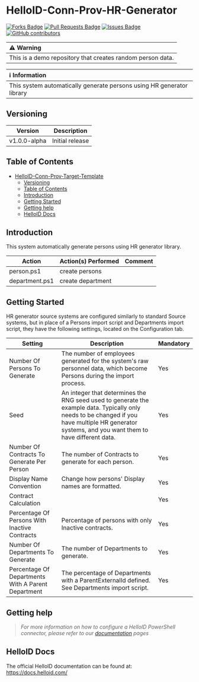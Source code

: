# HelloID-Conn-Prov-HR-Generator

<a href="https://github.com/Tools4everBV/HelloID-Conn-Prov-Source-HR-Generator/network/members"><img src="https://img.shields.io/github/forks/Tools4everBV/HelloID-Conn-Prov-Source-HR-Generator" alt="Forks Badge"/></a>
<a href="https://github.com/Tools4everBV/HelloID-Conn-Prov-Source-HR-Generator/pulls"><img src="https://img.shields.io/github/issues-pr/Tools4everBV/HelloID-Conn-Prov-Source-HR-Generator" alt="Pull Requests Badge"/></a>
<a href="https://github.com/Tools4everBV/HelloID-Conn-Prov-Source-HR-Generator/issues"><img src="https://img.shields.io/github/issues/Tools4everBV/HelloID-Conn-Prov-Source-HR-Generator" alt="Issues Badge"/></a>
<a href="https://github.com/Tools4everBV/HelloID-Conn-Prov-Source-HR-Generator/graphs/contributors"><img alt="GitHub contributors" src="https://img.shields.io/github/contributors/Tools4everBV/HelloID-Conn-Prov-Source-HR-Generator?color=2b9348"></a>

| :warning: Warning                                                                         |
| :---------------------------------------------------------------------------------------- |
| This is a demo repository that creates random person data. |

| :information_source: Information                                                         |
| :--------------------------------------------------------------------------------------- |
|   This system automatically generate persons using HR generator library |

## Versioning
| Version | Description     |
| ------- | --------------- |
| v1.0.0-alpha   | Initial release |

<!-- TABLE OF CONTENTS -->
## Table of Contents
- [HelloID-Conn-Prov-Target-Template](#helloid-conn-prov-HR-Generator)
  - [Versioning](#versioning)
  - [Table of Contents](#table-of-contents)
  - [Introduction](#introduction)
  - [Getting Started](#getting-started)
  - [Getting help](#getting-help)
  - [HelloID Docs](#helloid-docs)

## Introduction

This system automatically generate persons using HR generator library.

| Action | Action(s) Performed | Comment |
| ------ | ------------------- | ------- |
| person.ps1                | create persons                                             |    |
| department.ps1            | create department                                          |    |

## Getting Started

HR generator source systems are configured similarly to standard Source systems, but in place of a Persons import script and Departments import script, they have the following settings, located on the Configuration tab.

| Setting | Description | Mandatory |
| ------- | ----------- | --------- |
| Number Of Persons To Generate                | The number of employees generated for the system's raw personnel data, which become Persons during the import process.                                             | Yes   |
| Seed            | An integer that determines the RNG seed used to generate the example data. Typically only needs to be changed if you have multiple HR generator systems, and you want them to have different data. | Yes   |
| Number Of Contracts To Generate Per Person            | The number of Contracts to generate for each person. | Yes   |
| Display Name Convention            | Change how persons' Display names are formatted. | Yes   |
| Contract Calculation            |  | Yes   |
| Percentage Of Persons With Inactive Contracts            | Percentage of persons with only Inactive contracts. | Yes   |
| Number Of Departments To Generate            | The number of Departments to generate. | Yes   |
| Percentage Of Departments With A Parent Department            | The percentage of Departments with a ParentExternalId defined. See Departments import script. | Yes   |

## Getting help
> _For more information on how to configure a HelloID PowerShell connector, please refer to our [documentation](https://docs.helloid.com/en/provisioning/source-systems.html) pages_

## HelloID Docs
The official HelloID documentation can be found at: https://docs.helloid.com/
